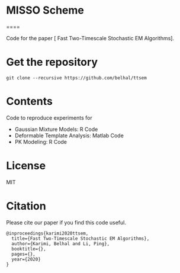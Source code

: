# MISSO Scheme
====

Code for the paper [ Fast Two-Timescale Stochastic EM Algorithms].


Get the repository
====

```
git clone --recursive https://github.com/belhal/ttsem
```


Contents
====
Code to reproduce experiments for 
- Gaussian Mixture Models: R Code
- Deformable Template Analysis: Matlab Code
- PK Modeling: R Code

License
====

MIT

Citation
====

Please cite our paper if you find this code useful. 

```
@inproceedings{karimi2020ttsem,
  title={Fast Two-Timescale Stochastic EM Algorithms},
  author={Karimi, Belhal and Li, Ping},
  booktitle={},
  pages={},
  year={2020}
}
```
